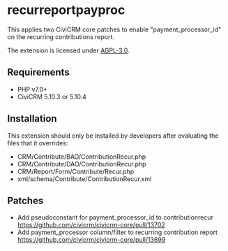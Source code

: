 # recurreportpayproc

This applies two CiviCRM core patches to enable "payment_processor_id" on the recurring contributions report.

The extension is licensed under [AGPL-3.0](LICENSE.txt).

## Requirements

* PHP v7.0+
* CiviCRM 5.10.3 or 5.10.4

## Installation

This extension should only be installed by developers after evaluating the files that it overrides:
* CRM/Contribute/BAO/ContributionRecur.php
* CRM/Contribute/DAO/ContributionRecur.php
* CRM/Report/Form/Contribute/Recur.php
* xml/schema/Contribute/ContributionRecur.xml

## Patches

* Add pseudoconstant for payment_processor_id to contributionrecur https://github.com/civicrm/civicrm-core/pull/13702
* Add payment_processor column/filter to recurring contribution report https://github.com/civicrm/civicrm-core/pull/13699
